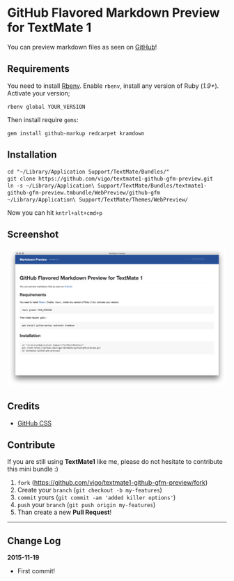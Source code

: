 # GitHub Flavored Markdown Preview for TextMate 1

You can preview markdown files as seen on [GitHub](http://github.com)!

## Requirements

You need to install [Rbenv](https://github.com/sstephenson/rbenv). Enable
`rbenv`, install any version of Ruby (*1.9+*). Activate your version;

    rbenv global YOUR_VERSION

Then install require `gems`:

    gem install github-markup redcarpet kramdown

## Installation

    cd "~/Library/Application Support/TextMate/Bundles/"
    git clone https://github.com/vigo/textmate1-github-gfm-preview.git
    ln -s ~/Library/Application\ Support/TextMate/Bundles/textmate1-github-gfm-preview.tmbundle/WebPreview/github-gfm ~/Library/Application\ Support/TextMate/Themes/WebPreview/

Now you can hit `kntrl+alt+cmd+p`

## Screenshot

![GFM Preview](https://github.com/vigo/textmate1-github-gfm-preview/raw/master/screenshot.png)

## Credits

* [GitHub CSS](https://github.com/sindresorhus/github-markdown-css)

## Contribute

If you are still using **TextMate1** like me, please do not hesitate to contribute
this mini bundle :)

1. `fork` (https://github.com/vigo/textmate1-github-gfm-preview/fork)
2. Create your `branch` (`git checkout -b my-features`)
3. `commit` yours (`git commit -am 'added killer options'`)
4. `push` your `branch` (`git push origin my-features`)
5. Than create a new **Pull Request**!

---

## Change Log

**2015-11-19**

* First commit!

